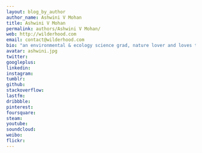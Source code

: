 ```yaml
---
layout: blog_by_author
author_name: Ashwini V Mohan
title: Ashwini V Mohan
permalink: authors/Ashwini V Mohan/
web: http://wilderhood.com
email: contact@wilderhood.com
bio: "an environmental & ecology science grad, nature lover and loves traveling"
avatar: ashwini.jpg
twitter: 
googleplus:
linkedin:
instagram:
tumblr:
github:
stackoverflow:
lastfm:
dribbble:
pinterest:
foursquare:
steam:
youtube:
soundcloud:
weibo:
flickr:
---
```

